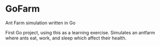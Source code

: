 # GoFarm
Ant Farm simulation written in Go

First Go project, using this as a learning exercise.  Simulates an antfarm where ants eat, work, and sleep which affect their health.
